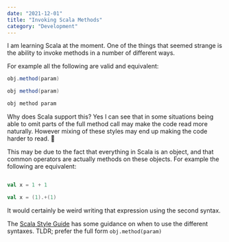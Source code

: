 ```yaml
---
date: "2021-12-01"
title: "Invoking Scala Methods"
category: "Development"
---
```


I am learning Scala at the moment. One of the things that seemed strange is the ability to invoke methods in a number of different ways.

For example all the following are valid and equivalent:

```scala
obj.method(param)

obj method(param)

obj method param
```

Why does Scala support this? Yes I can see that in some situations being able to omit parts of the full method call may make the code read more naturally. However mixing of these styles may end up making the code harder to read. 🤔

This may be due to the fact that everything in Scala is an object, and that common operators are actually methods on these objects. For example the following are equivalent:

```scala

val x = 1 + 1

val x = (1).+(1)
```

It would certainly be weird writing that expression using the second syntax.

The [Scala Style Guide](https://docs.scala-lang.org/style/method-invocation.html) has some guidance on when to use the different syntaxes. TLDR; prefer the full form `obj.method(param)`


